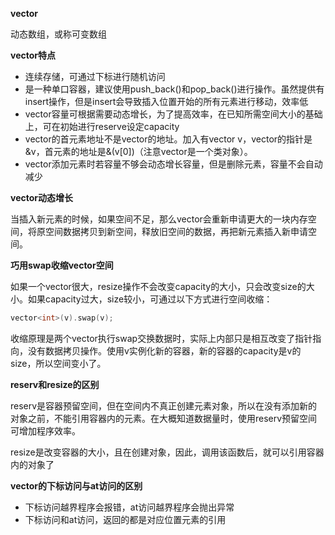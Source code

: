 **vector**

动态数组，或称可变数组



**vector特点**

- 连续存储，可通过下标进行随机访问
- 是一种单口容器，建议使用push_back()和pop_back()进行操作。虽然提供有insert操作，但是insert会导致插入位置开始的所有元素进行移动，效率低
- vector容量可根据需要动态增长，为了提高效率，在已知所需空间大小的基础上，可在初始进行reserve设定capacity
- vector的首元素地址不是vector的地址。加入有vector v，vector的指针是&v，首元素的地址是&(v[0])（注意vector是一个类对象）。
- vector添加元素时若容量不够会动态增长容量，但是删除元素，容量不会自动减少



**vector动态增长**

当插入新元素的时候，如果空间不足，那么vector会重新申请更大的一块内存空间，将原空间数据拷贝到新空间，释放旧空间的数据，再把新元素插入新申请空间。



**巧用swap收缩vector空间**

如果一个vector很大，resize操作不会改变capacity的大小，只会改变size的大小。如果capacity过大，size较小，可通过以下方式进行空间收缩：

```c++
vector<int>(v).swap(v);
```

收缩原理是两个vector执行swap交换数据时，实际上内部只是相互改变了指针指向，没有数据拷贝操作。使用v实例化新的容器，新的容器的capacity是v的size，所以空间变小了。



**reserv和resize的区别**

reserv是容器预留空间，但在空间内不真正创建元素对象，所以在没有添加新的对象之前，不能引用容器内的元素。在大概知道数据量时，使用reserv预留空间可增加程序效率。

resize是改变容器的大小，且在创建对象，因此，调用该函数后，就可以引用容器内的对象了



**vector的下标访问与at访问的区别**

- 下标访问越界程序会报错，at访问越界程序会抛出异常
- 下标访问和at访问，返回的都是对应位置元素的引用